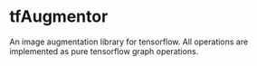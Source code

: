 # tfAugmentor
An image augmentation library for tensorflow. All operations are implemented as pure tensorflow graph operations.
